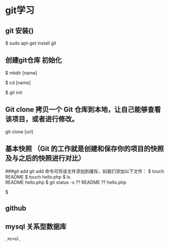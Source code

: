 # git学习

## git 安装()
$ sudo apt-get install git

## 创建git仓库 初始化
$ mkdir [name]

$ cd [name]

$ git init
  
## Git clone 拷贝一个 Git 仓库到本地，让自己能够查看该项目，或者进行修改。
git clone [url]

## 基本快照 （Git 的工作就是创建和保存你的项目的快照及与之后的快照进行对比）
 ###git add
 git add 命令可将该文件添加到缓存，如我们添加以下文件：
  $ touch README
  $ touch hello.php
  $ ls  
  README        hello.php
  $ git status -s
  ?? README
  ?? hello.php
  
$ 
 

## github 

## mysql 关系型数据库 
    _mysql_
